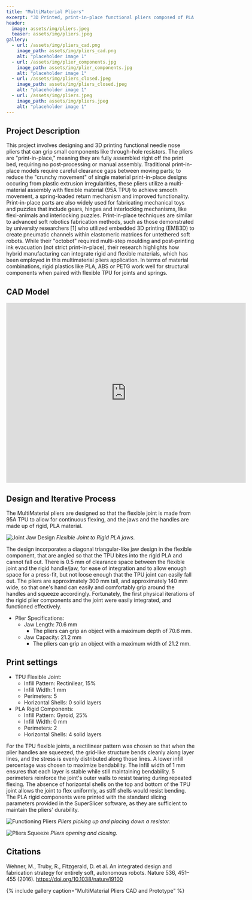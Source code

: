 ```yaml
---
title: "MultiMaterial Pliers"
excerpt: "3D Printed, print-in-place functional pliers composed of PLA and TPU components."
header:
  image: assets/img/pliers.jpeg
  teaser: assets/img/pliers.jpeg
gallery:
  - url: /assets/img/pliers_cad.png
    image_path: assets/img/pliers_cad.png
    alt: "placeholder image 1" 
  - url: /assets/img/plier_components.jpg
    image_path: assets/img/plier_components.jpg
    alt: "placeholder image 1" 
  - url: /assets/img/pliers_closed.jpeg
    image_path: assets/img/pliers_closed.jpeg
    alt: "placeholder image 1" 
  - url: /assets/img/pliers.jpeg
    image_path: assets/img/pliers.jpeg
    alt: "placeholder image 1" 
---
```

## Project Description

This project involves designing and 3D printing functional needle nose pliers that can grip small components like through-hole resistors. The pliers are "print-in-place," meaning they are fully assembled right off the print bed, requiring no post-processing or manual assembly. Traditional print-in-place models require careful clearance gaps between moving parts; to reduce the "crunchy movement" of single material print-in-place designs occuring from plastic extrusion irregularities, these pliers utilize a multi-material assembly with flexible material (95A TPU) to achieve smooth movement, a spring-loaded return mechanism and improved functionality. Print-in-place parts are also widely used for fabricating mechanical toys and puzzles that include gears, hinges and interlocking mechanisms, like flexi-animals and interlocking puzzles. Print-in-place techniques are similar to advanced soft robotics fabrication methods, such as those demonstrated by university researchers [1] who utilized embedded 3D printing (EMB3D) to create pneumatic channels within elastomeric matrices for untethered soft robots. While their "octobot" required multi-step moulding and post-printing ink evacuation (not strict print-in-place), their research highlights how hybrid manufacturing can integrate rigid and flexible materials, which has been employed in this multimaterial pliers application. In terms of material combinations, rigid plastics like PLA, ABS or PETG work well for structural components when paired with flexible TPU for joints and springs.

## CAD Model
<iframe src="https://vanderbilt643.autodesk360.com/shares/public/SH286ddQT78850c0d8a44a08e643800214da?mode=embed" width="640" height="480" allowfullscreen="true" webkitallowfullscreen="true" mozallowfullscreen="true"  frameborder="0"></iframe>

## Design and Iterative Process
The MultiMaterial pliers are designed so that the flexible joint is made from 95A TPU to allow for continuous flexing, and the jaws and the handles are made up of rigid, PLA material. 

![Joint Jaw Design](/assets/img/jaws.png)
*Flexible Joint to Rigid PLA jaws.*

The design incorporates a diagonal triangular-like jaw design in the flexible component, that are angled so that the TPU bites into the rigid PLA and cannot fall out. There is 0.5 mm of clearance space between the flexible joint and the rigid handle/jaw, for ease of integration and to allow enough space for a press-fit, but not loose enough that the TPU joint can easily fall out. The pliers are approximately 300 mm tall, and approximately 140 mm wide, so that one's hand can easily and comfortably grip around the handles and squeeze accordingly. Fortunately, the first physical iterations of the rigid plier components and the joint were easily integrated, and functioned effectively.


* Plier Specifications:
  * Jaw Length: 70.6 mm 
    * The pliers can grip an object with a maximum depth of 70.6 mm. 
  * Jaw Capacity: 21.2 mm
    * The pliers can grip an object with a maximum width of 21.2 mm. 

## Print settings
  * TPU Flexible Joint:
    * Infill Pattern: Rectinilear, 15%
    * Infill Width: 1 mm
    * Perimeters: 5
    * Horizontal Shells: 0 solid layers
  * PLA Rigid Components:
    * Infill Pattern: Gyroid, 25%
    * Infill Width: 0 mm
    * Perimeters: 2
    * Horizontal Shells: 4 solid layers

For the TPU flexible joints, a rectilinear pattern was chosen so that when the plier handles are squeezed, the grid-like structure bends cleanly along layer lines, and the stress is evenly distributed along those lines. A lower infill percentage was chosen to maximize bendability. The infill width of 1 mm ensures that each layer is stable while still maintaining bendability. 5 perimeters reinforce the joint's outer walls to resist tearing during repeated flexing. The absence of horizontal shells on the top and bottom of the TPU joint allows the joint to flex uniformly, as stiff shells would resist bending. The PLA rigid components were printed with the standard slicing parameters provided in the SuperSlicer software, as they are sufficient to maintain the pliers' durability.


![Functioning Pliers](/assets/img/pliers_r.gif)
*Pliers picking up and placing down a resistor.*

![Pliers Squeeze](/assets/img/plier_s.gif)
*Pliers opening and closing.*


## Citations

Wehner, M., Truby, R., Fitzgerald, D. et al. An integrated design and fabrication strategy for entirely soft, autonomous robots. Nature 536, 451–455 (2016). https://doi.org/10.1038/nature19100

{% include gallery caption="MultiMaterial Pliers CAD and Prototype" %}
